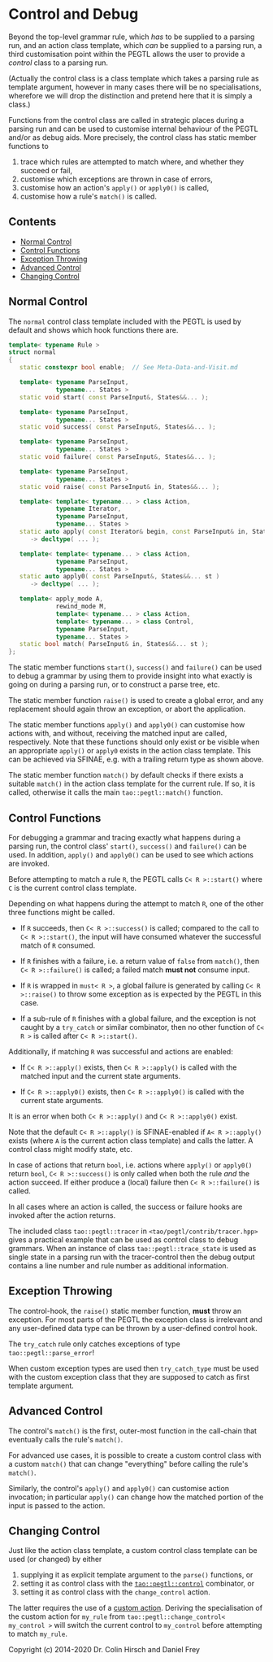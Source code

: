 # Control and Debug

Beyond the top-level grammar rule, which *has* to be supplied to a parsing run, and an action class template, which *can* be supplied to a parsing run, a third customisation point within the PEGTL allows the user to provide a *control* class to a parsing run.

(Actually the control class is a class template which takes a parsing rule as template argument, however in many cases there will be no specialisations, wherefore we will drop the distinction and pretend here that it is simply a class.)

Functions from the control class are called in strategic places during a parsing run and can be used to customise internal behaviour of the PEGTL and/or as debug aids.
More precisely, the control class has static member functions to

1. trace which rules are attempted to match where, and whether they succeed or fail,
2. customise which exceptions are thrown in case of errors,
3. customise how an action's `apply()` or `apply0()` is called,
4. customise how a rule's `match()` is called.

## Contents

* [Normal Control](#normal-control)
* [Control Functions](#control-functions)
* [Exception Throwing](#exception-throwing)
* [Advanced Control](#advanced-control)
* [Changing Control](#changing-control)

## Normal Control

The `normal` control class template included with the PEGTL is used by default and shows which hook functions there are.

```c++
template< typename Rule >
struct normal
{
   static constexpr bool enable;  // See Meta-Data-and-Visit.md

   template< typename ParseInput,
             typename... States >
   static void start( const ParseInput&, States&&... );

   template< typename ParseInput,
             typename... States >
   static void success( const ParseInput&, States&&... );

   template< typename ParseInput,
             typename... States >
   static void failure( const ParseInput&, States&&... );

   template< typename ParseInput,
             typename... States >
   static void raise( const ParseInput& in, States&&... );

   template< template< typename... > class Action,
             typename Iterator,
             typename ParseInput,
             typename... States >
   static auto apply( const Iterator& begin, const ParseInput& in, States&&... st )
      -> decltype( ... );

   template< template< typename... > class Action,
             typename ParseInput,
             typename... States >
   static auto apply0( const ParseInput&, States&&... st )
      -> decltype( ... );

   template< apply_mode A,
             rewind_mode M,
             template< typename... > class Action,
             template< typename... > class Control,
             typename ParseInput,
             typename... States >
   static bool match( ParseInput& in, States&&... st );
};
```

The static member functions `start()`, `success()` and `failure()` can be used to debug a grammar by using them to provide insight into what exactly is going on during a parsing run, or to construct a parse tree, etc.

The static member function `raise()` is used to create a global error, and any replacement should again throw an exception, or abort the application.

The static member functions `apply()` and `apply0()` can customise how actions with, and without, receiving the matched input are called, respectively.
Note that these functions should only exist or be visible when an appropriate `apply()` or `apply0` exists in the action class template.
This can be achieved via SFINAE, e.g. with a trailing return type as shown above.

The static member function `match()` by default checks if there exists a suitable `match()` in the action class template for the current rule. If so, it is called, otherwise it calls the main `tao::pegtl::match()` function.

## Control Functions

For debugging a grammar and tracing exactly what happens during a parsing run, the control class' `start()`, `success()` and `failure()` can be used.
In addition, `apply()` and `apply0()` can be used to see which actions are invoked.

Before attempting to match a rule `R`, the PEGTL calls `C< R >::start()` where `C` is the current control class template.

Depending on what happens during the attempt to match `R`, one of the other three functions might be called.

- If `R` succeeds, then `C< R >::success()` is called; compared to the call to `C< R >::start()`, the input will have consumed whatever the successful match of `R` consumed.

- If `R` finishes with a failure, i.e. a return value of `false` from `match()`, then `C< R >::failure()` is called; a failed match **must not** consume input.

- If `R` is wrapped in `must< R >`, a global failure is generated by calling `C< R >::raise()` to throw some exception as is expected by the PEGTL in this case.

- If a sub-rule of `R` finishes with a global failure, and the exception is not caught by a `try_catch` or similar combinator, then no other function of `C< R >` is called after `C< R >::start()`.

Additionally, if matching `R` was successful and actions are enabled:

- If `C< R >::apply()` exists, then `C< R >::apply()` is called with the matched input and the current state arguments.

- If `C< R >::apply0()` exists, then `C< R >::apply0()` is called with the current state arguments.

It is an error when both `C< R >::apply()` and `C< R >::apply0()` exist.

Note that the default `C< R >::apply()` is SFINAE-enabled if `A< R >::apply()` exists (where `A` is the current action class template) and calls the latter. A control class might modify state, etc.

In case of actions that return `bool`, i.e. actions where `apply()` or `apply0()` return `bool`, `C< R >::success()` is only called when both the rule *and* the action succeed.
If either produce a (local) failure then `C< R >::failure()` is called.

In all cases where an action is called, the success or failure hooks are invoked after the action returns.

The included class `tao::pegtl::tracer` in `<tao/pegtl/contrib/tracer.hpp>` gives a practical example that can be used as control class to debug grammars.
When an instance of class `tao::pegtl::trace_state` is used as single state in a parsing run with the tracer-control then the debug output contains a line number and rule number as additional information.

## Exception Throwing

The control-hook, the `raise()` static member function, **must** throw an exception.
For most parts of the PEGTL the exception class is irrelevant and any user-defined data type can be thrown by a user-defined control hook.

The `try_catch` rule only catches exceptions of type `tao::pegtl::parse_error`!

When custom exception types are used then `try_catch_type` must be used with the custom exception class that they are supposed to catch as first template argument.

## Advanced Control

The control's `match()` is the first, outer-most function in the call-chain that eventually calls the rule's `match()`.

For advanced use cases, it is possible to create a custom control class with a custom `match()` that can change "everything" before calling the rule's `match()`.

Similarly, the control's `apply()` and `apply0()` can customise action invocation; in particular `apply()` can change how the matched portion of the input is passed to the action.

## Changing Control

Just like the action class template, a custom control class template can be used (or changed) by either

1. supplying it as explicit template argument to the `parse()` functions, or
2. setting it as control class with the [`tao::pegtl::control`](Rule-Reference.md#control-c-r-) combinator, or
3. setting it as control class with the `change_control` action.

The latter requires the use of a [custom action](Actions-and-States.md).
Deriving the specialisation of the custom action for `my_rule` from `tao::pegtl::change_control< my_control >` will switch the current control to `my_control` before attempting to match `my_rule`.

Copyright (c) 2014-2020 Dr. Colin Hirsch and Daniel Frey
